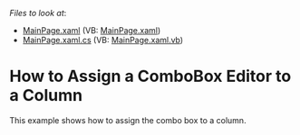 <!-- default file list -->
*Files to look at*:

* [MainPage.xaml](./CS/AgDataGrid_AssignComboBoxEdit/MainPage.xaml) (VB: [MainPage.xaml](./VB/AgDataGrid_AssignComboBoxEdit/MainPage.xaml))
* [MainPage.xaml.cs](./CS/AgDataGrid_AssignComboBoxEdit/MainPage.xaml.cs) (VB: [MainPage.xaml.vb](./VB/AgDataGrid_AssignComboBoxEdit/MainPage.xaml.vb))
<!-- default file list end -->
# How to Assign a ComboBox Editor to a Column


<p>This example shows how to assign the combo box to a column.</p>

<br/>


